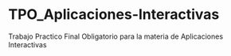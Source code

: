 # TPO_Aplicaciones-Interactivas
Trabajo Practico Final Obligatorio para la materia de Aplicaciones Interactivas
